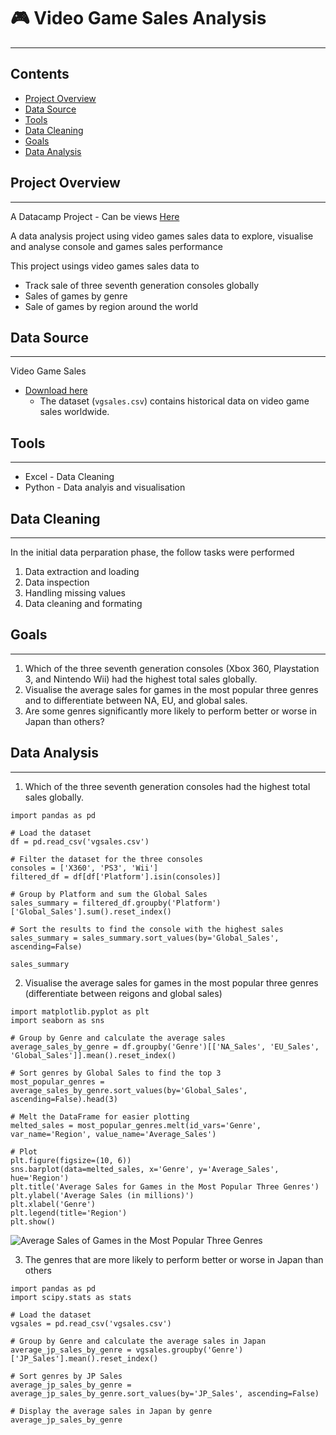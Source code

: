 # 🎮 Video Game Sales Analysis
---

Contents
---
- [Project Overview](#project-overview)
- [Data Source](#data-source)
- [Tools](#tools)
- [Data Cleaning](#data-cleaning)
- [Goals](goals)
- [Data Analysis](#data-analysis)

## Project Overview
---

A Datacamp Project - Can be views [Here](https://www.datacamp.com/datalab/w/6bb25acc-775b-469a-9b85-7bb6111dbbf0/edit)

A data analysis project using video games sales data to explore, visualise and analyse console and games sales performance

This project usings video games sales data to 
- Track sale of three seventh generation consoles globally
- Sales of games by genre
- Sale of games by region around the world

## Data Source
---
Video Game Sales
- [Download here](https://www.kaggle.com/datasets/gregorut/videogamesales)
    - The dataset (`vgsales.csv`) contains historical data on video game sales worldwide.
 
## Tools
---
- Excel - Data Cleaning
- Python - Data analyis and visualisation

## Data Cleaning
---
In the initial data perparation phase, the follow tasks were performed 
1. Data extraction and loading
2. Data inspection
3. Handling missing values
4. Data cleaning and formating

## Goals
---
1. Which of the three seventh generation consoles (Xbox 360, Playstation 3, and Nintendo Wii) had the highest total sales globally.
2. Visualise the average sales for games in the most popular three genres and to differentiate between NA, EU, and global sales.
3. Are some genres significantly more likely to perform better or worse in Japan than others?

## Data Analysis
---
1.  Which of the three seventh generation consoles had the highest total sales globally.
  
```
import pandas as pd

# Load the dataset
df = pd.read_csv('vgsales.csv')

# Filter the dataset for the three consoles
consoles = ['X360', 'PS3', 'Wii']
filtered_df = df[df['Platform'].isin(consoles)]

# Group by Platform and sum the Global Sales
sales_summary = filtered_df.groupby('Platform')['Global_Sales'].sum().reset_index()

# Sort the results to find the console with the highest sales
sales_summary = sales_summary.sort_values(by='Global_Sales', ascending=False)

sales_summary
```

2. Visualise the average sales for games in the most popular three genres (differentiate between reigons and global sales)

```
import matplotlib.pyplot as plt
import seaborn as sns

# Group by Genre and calculate the average sales
average_sales_by_genre = df.groupby('Genre')[['NA_Sales', 'EU_Sales', 'Global_Sales']].mean().reset_index()

# Sort genres by Global Sales to find the top 3
most_popular_genres = average_sales_by_genre.sort_values(by='Global_Sales', ascending=False).head(3)

# Melt the DataFrame for easier plotting
melted_sales = most_popular_genres.melt(id_vars='Genre', var_name='Region', value_name='Average_Sales')

# Plot
plt.figure(figsize=(10, 6))
sns.barplot(data=melted_sales, x='Genre', y='Average_Sales', hue='Region')
plt.title('Average Sales for Games in the Most Popular Three Genres')
plt.ylabel('Average Sales (in millions)')
plt.xlabel('Genre')
plt.legend(title='Region')
plt.show()
```
![Average Sales of Games in the Most Popular Three Genres](https://github.com/user-attachments/assets/acd5352d-1460-412c-81e4-3265c6ec0ce1)

3. The genres that are more likely to perform better or worse in Japan than others

```
import pandas as pd
import scipy.stats as stats

# Load the dataset
vgsales = pd.read_csv('vgsales.csv')

# Group by Genre and calculate the average sales in Japan
average_jp_sales_by_genre = vgsales.groupby('Genre')['JP_Sales'].mean().reset_index()

# Sort genres by JP Sales
average_jp_sales_by_genre = average_jp_sales_by_genre.sort_values(by='JP_Sales', ascending=False)

# Display the average sales in Japan by genre
average_jp_sales_by_genre
```

